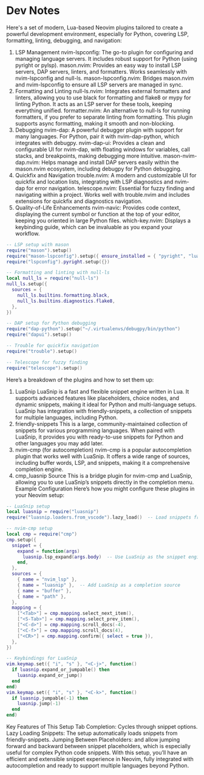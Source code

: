# Dev Notes

Here's a set of modern, Lua-based Neovim plugins tailored to create a powerful development environment, especially for Python, covering LSP, formatting, linting, debugging, and navigation:

1. LSP Management
nvim-lspconfig: The go-to plugin for configuring and managing language servers. It includes robust support for Python (using pyright or pylsp).
mason.nvim: Provides an easy way to install LSP servers, DAP servers, linters, and formatters. Works seamlessly with nvim-lspconfig and null-ls.
mason-lspconfig.nvim: Bridges mason.nvim and nvim-lspconfig to ensure all LSP servers are managed in sync.
2. Formatting and Linting
null-ls.nvim: Integrates external formatters and linters, allowing you to use black for formatting and flake8 or mypy for linting Python. It acts as an LSP server for these tools, keeping everything unified.
formatter.nvim: An alternative to null-ls for running formatters, if you prefer to separate linting from formatting. This plugin supports async formatting, making it smooth and non-blocking.
3. Debugging
nvim-dap: A powerful debugger plugin with support for many languages. For Python, pair it with nvim-dap-python, which integrates with debugpy.
nvim-dap-ui: Provides a clean and configurable UI for nvim-dap, with floating windows for variables, call stacks, and breakpoints, making debugging more intuitive.
mason-nvim-dap.nvim: Helps manage and install DAP servers easily within the mason.nvim ecosystem, including debugpy for Python debugging.
4. Quickfix and Navigation
trouble.nvim: A modern and customizable UI for quickfix and location lists, integrating with LSP diagnostics and nvim-dap for error navigation.
telescope.nvim: Essential for fuzzy finding and navigating within a project. Works well with trouble.nvim and includes extensions for quickfix and diagnostics navigation.
5. Quality-of-Life Enhancements
nvim-navic: Provides code context, displaying the current symbol or function at the top of your editor, keeping you oriented in large Python files.
which-key.nvim: Displays a keybinding guide, which can be invaluable as you expand your workflow.

```lua
-- LSP setup with mason
require("mason").setup()
require("mason-lspconfig").setup({ ensure_installed = { "pyright", "lua_ls" } })
require("lspconfig").pyright.setup({})

-- Formatting and linting with null-ls
local null_ls = require("null-ls")
null_ls.setup({
  sources = {
    null_ls.builtins.formatting.black,
    null_ls.builtins.diagnostics.flake8,
  },
})

-- DAP setup for Python debugging
require("dap-python").setup("~/.virtualenvs/debugpy/bin/python")
require("dapui").setup()

-- Trouble for quickfix navigation
require("trouble").setup()

-- Telescope for fuzzy finding
require("telescope").setup()
```

Here’s a breakdown of the plugins and how to set them up:

1. LuaSnip
LuaSnip is a fast and flexible snippet engine written in Lua.
It supports advanced features like placeholders, choice nodes, and dynamic snippets, making it ideal for Python and multi-language setups.
LuaSnip has integration with friendly-snippets, a collection of snippets for multiple languages, including Python.
2. friendly-snippets
This is a large, community-maintained collection of snippets for various programming languages.
When paired with LuaSnip, it provides you with ready-to-use snippets for Python and other languages you may add later.
3. nvim-cmp (for autocompletion)
nvim-cmp is a popular autocompletion plugin that works well with LuaSnip.
It offers a wide range of sources, including buffer words, LSP, and snippets, making it a comprehensive completion engine.
4. cmp_luasnip Source
This is a bridge plugin for nvim-cmp and LuaSnip, allowing you to use LuaSnip’s snippets directly in the completion menu.
Example Configuration
Here’s how you might configure these plugins in your Neovim setup:

```lua
-- LuaSnip setup
local luasnip = require("luasnip")
require("luasnip.loaders.from_vscode").lazy_load()  -- Load snippets from friendly-snippets

-- nvim-cmp setup
local cmp = require("cmp")
cmp.setup({
  snippet = {
    expand = function(args)
      luasnip.lsp_expand(args.body)  -- Use LuaSnip as the snippet engine
    end,
  },
  sources = {
    { name = "nvim_lsp" },
    { name = "luasnip" },  -- Add LuaSnip as a completion source
    { name = "buffer" },
    { name = "path" },
  },
  mapping = {
    ["<Tab>"] = cmp.mapping.select_next_item(),
    ["<S-Tab>"] = cmp.mapping.select_prev_item(),
    ["<C-d>"] = cmp.mapping.scroll_docs(-4),
    ["<C-f>"] = cmp.mapping.scroll_docs(4),
    ["<CR>"] = cmp.mapping.confirm({ select = true }),
  },
})

-- Keybindings for LuaSnip
vim.keymap.set({ "i", "s" }, "<C-j>", function()
  if luasnip.expand_or_jumpable() then
    luasnip.expand_or_jump()
  end
end)
vim.keymap.set({ "i", "s" }, "<C-k>", function()
  if luasnip.jumpable(-1) then
    luasnip.jump(-1)
  end
end)

```

Key Features of This Setup
Tab Completion: Cycles through snippet options.
Lazy Loading Snippets: The setup automatically loads snippets from friendly-snippets.
Jumping Between Placeholders: <C-j> and <C-k> allow jumping forward and backward between snippet placeholders, which is especially useful for complex Python code snippets.
With this setup, you’ll have an efficient and extensible snippet experience in Neovim, fully integrated with autocompletion and ready to support multiple languages beyond Python.
